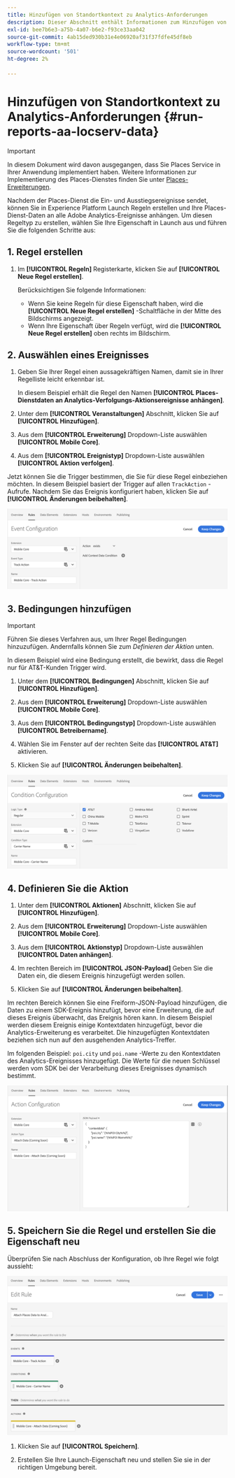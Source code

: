 ```yaml
---
title: Hinzufügen von Standortkontext zu Analytics-Anforderungen
description: Dieser Abschnitt enthält Informationen zum Hinzufügen von Standortkontext zu Analytics-Anfragen.
exl-id: bee7b6e3-a75b-4a07-b6e2-f93ce33aa042
source-git-commit: 4ab15ded930b31e4e06920af31f37fdfe45df8eb
workflow-type: tm+mt
source-wordcount: '501'
ht-degree: 2%

---
```


# Hinzufügen von Standortkontext zu Analytics-Anforderungen {#run-reports-aa-locserv-data}

>[!IMPORTANT]
>
>In diesem Dokument wird davon ausgegangen, dass Sie Places Service in Ihrer Anwendung implementiert haben. Weitere Informationen zur Implementierung des Places-Dienstes finden Sie unter [Places-Erweiterungen](/help/places-ext-aep-sdks/places-extension/places-extension.md).

Nachdem der Places-Dienst die Ein- und Ausstiegsereignisse sendet, können Sie in Experience Platform Launch Regeln erstellen und Ihre Places-Dienst-Daten an alle Adobe Analytics-Ereignisse anhängen. Um diesen Regeltyp zu erstellen, wählen Sie Ihre Eigenschaft in Launch aus und führen Sie die folgenden Schritte aus:

## 1. Regel erstellen

1. Im **[!UICONTROL Regeln]** Registerkarte, klicken Sie auf **[!UICONTROL Neue Regel erstellen]**.

   Berücksichtigen Sie folgende Informationen:
   * Wenn Sie keine Regeln für diese Eigenschaft haben, wird die **[!UICONTROL Neue Regel erstellen]** -Schaltfläche in der Mitte des Bildschirms angezeigt.
   * Wenn Ihre Eigenschaft über Regeln verfügt, wird die **[!UICONTROL Neue Regel erstellen]** oben rechts im Bildschirm.

## 2. Auswählen eines Ereignisses

1. Geben Sie Ihrer Regel einen aussagekräftigen Namen, damit sie in Ihrer Regelliste leicht erkennbar ist.

   In diesem Beispiel erhält die Regel den Namen **[!UICONTROL Places-Dienstdaten an Analytics-Verfolgungs-Aktionsereignisse anhängen]**.

1. Unter dem **[!UICONTROL Veranstaltungen]** Abschnitt, klicken Sie auf **[!UICONTROL Hinzufügen]**.

1. Aus dem **[!UICONTROL Erweiterung]** Dropdown-Liste auswählen **[!UICONTROL Mobile Core]**.

1. Aus dem **[!UICONTROL Ereignistyp]** Dropdown-Liste auswählen **[!UICONTROL Aktion verfolgen]**.

Jetzt können Sie die Trigger bestimmen, die Sie für diese Regel einbeziehen möchten. In diesem Beispiel basiert der Trigger auf allen `TrackAction` -Aufrufe. Nachdem Sie das Ereignis konfiguriert haben, klicken Sie auf **[!UICONTROL Änderungen beibehalten]**.

![&quot;Ereignis erstellen&quot;](/help/assets/ad-setEvent_use-analytics-data.png)


## 3. Bedingungen hinzufügen

>[!IMPORTANT]
>
>Führen Sie dieses Verfahren aus, um Ihrer Regel Bedingungen hinzuzufügen. Andernfalls können Sie zum *Definieren der Aktion* unten.

In diesem Beispiel wird eine Bedingung erstellt, die bewirkt, dass die Regel nur für AT&amp;T-Kunden Trigger wird.

1. Unter dem **[!UICONTROL Bedingungen]** Abschnitt, klicken Sie auf **[!UICONTROL Hinzufügen]**.

1. Aus dem **[!UICONTROL Erweiterung]** Dropdown-Liste auswählen **[!UICONTROL Mobile Core]**.

1. Aus dem **[!UICONTROL Bedingungstyp]** Dropdown-Liste auswählen **[!UICONTROL Betreibername]**.

1. Wählen Sie im Fenster auf der rechten Seite das **[!UICONTROL AT&amp;T]** aktivieren.

1. Klicken Sie auf **[!UICONTROL Änderungen beibehalten]**.

![&quot;create a condition&quot;](/help/assets/ad-setCondition_use-analytics-data.png)

## 4. Definieren Sie die Aktion

1. Unter dem **[!UICONTROL Aktionen]** Abschnitt, klicken Sie auf **[!UICONTROL Hinzufügen]**.

1. Aus dem **[!UICONTROL Erweiterung]** Dropdown-Liste auswählen **[!UICONTROL Mobile Core]**.

1. Aus dem **[!UICONTROL Aktionstyp]** Dropdown-Liste auswählen **[!UICONTROL Daten anhängen]**.

1. Im rechten Bereich im **[!UICONTROL JSON-Payload]** Geben Sie die Daten ein, die diesem Ereignis hinzugefügt werden sollen.

1. Klicken Sie auf **[!UICONTROL Änderungen beibehalten]**.

Im rechten Bereich können Sie eine Freiform-JSON-Payload hinzufügen, die Daten zu einem SDK-Ereignis hinzufügt, bevor eine Erweiterung, die auf dieses Ereignis überwacht, das Ereignis hören kann. In diesem Beispiel werden diesem Ereignis einige Kontextdaten hinzugefügt, bevor die Analytics-Erweiterung es verarbeitet. Die hinzugefügten Kontextdaten beziehen sich nun auf den ausgehenden Analytics-Treffer.

Im folgenden Beispiel: `poi.city` und `poi.name` -Werte zu den Kontextdaten des Analytics-Ereignisses hinzugefügt. Die Werte für die neuen Schlüssel werden vom SDK bei der Verarbeitung dieses Ereignisses dynamisch bestimmt.

![&quot;Aktion erstellen&quot;](/help/assets/ad-setAction_use-analytics-data.png)

## 5. Speichern Sie die Regel und erstellen Sie die Eigenschaft neu

Überprüfen Sie nach Abschluss der Konfiguration, ob Ihre Regel wie folgt aussieht:

![&quot;Die Regel ist abgeschlossen.&quot;](/help/assets/ad-ruleComplete_use-analytics-data.png)

1. Klicken Sie auf **[!UICONTROL Speichern]**.

1. Erstellen Sie Ihre Launch-Eigenschaft neu und stellen Sie sie in der richtigen Umgebung bereit.
